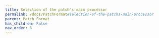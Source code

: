 ```yaml
---
title: Selection of the patch's main processor
permalink: /docs/PatchFormat#selection-of-the-patchs-main-processor
parent: Patch Format
has_children: False
nav_order: 3
---
```

